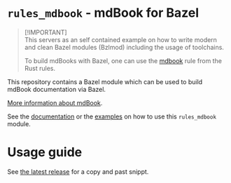 # `rules_mdbook` - mdBook for Bazel

> [!IMPORTANT]\
> This servers as an self contained example on how to write modern and clean
> Bazel modules (Bzlmod) including the usage of toolchains.
>
> To build mdBooks with Bazel, one can use the
> [mdbook](https://bazelbuild.github.io/rules_rust/rust_mdbook.html) rule from
> the Rust rules.

This repository contains a Bazel module which can be used to build mdBook
documentation via Bazel.

[More information about mdBook](https://rust-lang.github.io/mdBook/).

See the [documentation](https://kiron1.github.io/rules_mdbook/) or the
[examples](./doc) on how to use this `rules_mdbook` module.

# Usage guide

See [the latest release](https://github.com/kiron1/rules_mdbook/releases/latest)
for a copy and past snippt.
